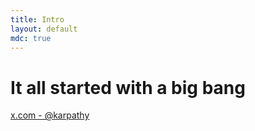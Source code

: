 ```yaml
---
title: Intro
layout: default
mdc: true
---
```


# It all started with a big bang

<div class="flex items-center justify-center ">
    <Tweet id="1886192184808149383"/>
</div>

[x.com - @karpathy](https://x.com/karpathy/status/1886192184808149383)


<!--
Andrej Karpathy:
 - founding member of OpenAI
 - has been with Tesla AI
 - amazing youtube streams on building LLM
-->
